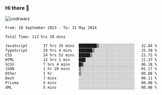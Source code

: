 ### Hi there 👋


![codrwars](https://www.codewars.com/users/rsschool_c9af20f58c35c696/badges/micro) 

<!--START_SECTION:waka-->

```txt
From: 18 September 2023 - To: 31 May 2024

Total Time: 113 hrs 28 mins

JavaScript       37 hrs 35 mins  ████████▒░░░░░░░░░░░░░░░░   32.84 %
TypeScript       29 hrs 4 mins   ██████▒░░░░░░░░░░░░░░░░░░   25.39 %
CSS              24 hrs 52 mins  █████▒░░░░░░░░░░░░░░░░░░░   21.72 %
HTML             13 hrs 1 min    ███░░░░░░░░░░░░░░░░░░░░░░   11.37 %
SCSS             7 hrs 4 mins    █▓░░░░░░░░░░░░░░░░░░░░░░░   06.18 %
JSON             1 hr 20 mins    ▒░░░░░░░░░░░░░░░░░░░░░░░░   01.17 %
Other            1 hr            ▒░░░░░░░░░░░░░░░░░░░░░░░░   00.88 %
Bash             7 mins          ░░░░░░░░░░░░░░░░░░░░░░░░░   00.11 %
Prisma           5 mins          ░░░░░░░░░░░░░░░░░░░░░░░░░   00.08 %
XML              5 mins          ░░░░░░░░░░░░░░░░░░░░░░░░░   00.08 %
```

<!--END_SECTION:waka-->
